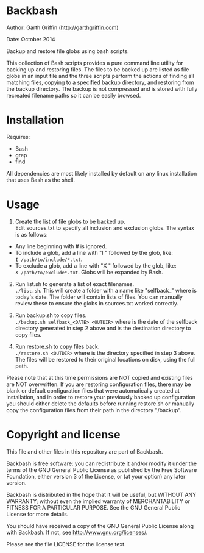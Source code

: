 Backbash
========

Author: Garth Griffin (http://garthgriffin.com)

Date: October 2014

Backup and restore file globs using bash scripts.

This collection of Bash scripts provides a pure command line utility for
backing up and restoring files. The files to be backed up are listed as file
globs in an input file and the three scripts perform the actions of finding all
matching files, copying to a specified backup directory, and restoring from the
backup directory. The backup is not compressed and is stored with fully
recreated filename paths so it can be easily browsed.


Installation
============

Requires:
 - Bash
 - grep
 - find

All dependencies are most likely installed by default on any linux installation
that uses Bash as the shell.


Usage
=====

1. Create the list of file globs to be backed up.  
Edit sources.txt to specify all inclusion and exclusion globs. The syntax is as
follows:
 - Any line beginning with # is ignored.
 - To include a glob, add a line with "I " followed by the glob, like:  
   `I /path/to/include/*.txt`.
 - To exclude a glob, add a line with "X " followed by the glob, like:  
   `X /path/to/exclude*.txt`.
Globs will be expanded by Bash.

2. Run list.sh to generate a list of exact filenames.  
`./list.sh`.
This will create a folder with a name like "selfback_<DATE>" where <DATE> is 
today's date. The folder will contain lists of files. You can manually review
these to ensure the globs in sources.txt worked correctly.

3. Run backup.sh to copy files.  
`./backup.sh selfback_<DATE> <OUTDIR>` where <DATE> is the date of the selfback
directory generated in step 2 above and <OUTDIR> is the destination directory
to copy files.

4. Run restore.sh to copy files back.  
`./restore.sh <OUTDIR>` where <OUTDIR> is the directory specified in step 3
above.
The files will be restored to their original locations on disk, using the full
path.

Please note that at this time permissions are NOT copied and existing 
files are NOT overwritten. If you are restoring configuration files, there may
be blank or default configuration files that were automatically created at
installation, and in order to restore your previously backed up configuration
you should either delete the defaults before running restore.sh or manually
copy the configuration files from their path in the directory "<OUTDIR>/backup". 

Copyright and license
=======

This file and other files in this repository are part of Backbash.

Backbash is free software: you can redistribute it and/or modify it under the
terms of the GNU General Public License as published by the Free Software
Foundation, either version 3 of the License, or (at your option) any later
version.

Backbash is distributed in the hope that it will be useful, but WITHOUT ANY
WARRANTY; without even the implied warranty of MERCHANTABILITY or FITNESS FOR A
PARTICULAR PURPOSE. See the GNU General Public License for more details.

You should have received a copy of the GNU General Public License along with
Backbash. If not, see http://www.gnu.org/licenses/.

Please see the file LICENSE for the license text.

